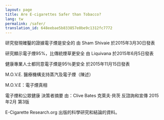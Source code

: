 ```yaml
---
layout: page
title: Are E-cigarettes Safer than Tobacco?
lang: tw
permalink: /safer/
translation_id: 648eebae5b833857e0be9c1312fc7772
---
```


研究發現確鑿的證據電子煙是安全的
由 Sham Shivaie 於2015年3月30日發表

研究顯示電子煙95%，比傳統煙草更安全
由 Liquivana 於2015年6月5日發表

健康專業人士都同意電子煙是95％更安全
於2015年11月15日發表

M.O.V.E. 醫療機構支持蒸汽及電子煙（陳述）

M.O.V.E：電子煙真相

電子煙和公眾健康
決策者摘要
由：Clive Bates 克萊夫·貝茨
反諮詢和宣傳
2015年2月
第3版

E-Cigarette Research.org 出版的科學研究和結論的資料。
